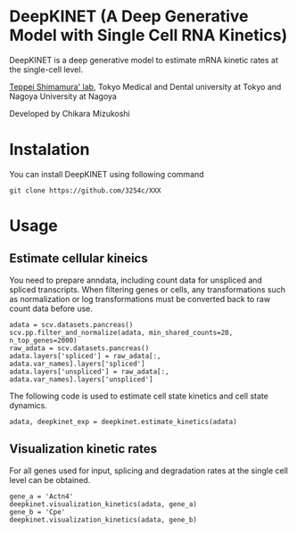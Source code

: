 # DeepKINET (A Deep Generative Model with Single Cell RNA Kinetics)
DeepKINET is a deep generative model to estimate mRNA kinetic rates at the single-cell level.

[Teppei Shimamura' lab](https://www.shimamlab.info/), Tokyo Medical and Dental university at Tokyo and Nagoya University at Nagoya

Developed by Chikara Mizukoshi

# Instalation
You can install DeepKINET using following command
```
git clone https://github.com/3254c/XXX
```

# Usage
## Estimate cellular kineics
You need to prepare anndata, including count data for unspliced and spliced transcripts.
When filtering genes or cells, any transformations such as normalization or log transformations must be converted back to raw count data before use.
```
adata = scv.datasets.pancreas()
scv.pp.filter_and_normalize(adata, min_shared_counts=20, n_top_genes=2000)
raw_adata = scv.datasets.pancreas()
adata.layers['spliced'] = raw_adata[:, adata.var_names].layers['spliced']
adata.layers['unspliced'] = raw_adata[:, adata.var_names].layers['unspliced']
```
The following code is used to estimate cell state kinetics and cell state dynamics.
```
adata, deepkinet_exp = deepkinet.estimate_kinetics(adata)
```
## Visualization kinetic rates
For all genes used for input, splicing and degradation rates at the single cell level can be obtained.
```
gene_a = 'Actn4'
deepkinet.visualization_kinetics(adata, gene_a)
gene_b = 'Cpe'
deepkinet.visualization_kinetics(adata, gene_b)
```
